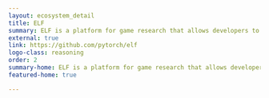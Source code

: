 ```yaml
---
layout: ecosystem_detail
title: ELF
summary: ELF is a platform for game research that allows developers to train and test their algorithms in various game environments.
external: true
link: https://github.com/pytorch/elf
logo-class: reasoning
order: 2
summary-home: ELF is a platform for game research that allows developers to train and test their algorithms in various game environments.
featured-home: true

---
```

